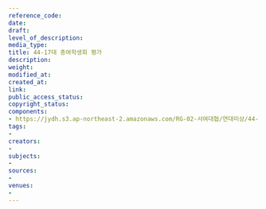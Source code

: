 ```yaml
---
reference_code: 
date: 
draft: 
level_of_description: 
media_type: 
title: 44-17대 총여학생회 평가
description: 
weight: 
modified_at: 
created_at: 
link: 
public_access_status: 
copyright_status: 
components:
- https://jydh.s3.ap-northeast-2.amazonaws.com/RG-02-서여대협/연대미상/44-17대+총여학생회+평가.pdf
tags:
- 
creators:
- 
subjects:
- 
sources:
- 
venues:
- 
---
```

